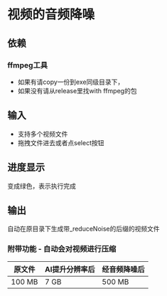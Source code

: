 # 视频的音频降噪
## 依赖
### ffmpeg工具
- 如果有请copy一份到exe同级目录下，
- 如果没有请从release里找with ffmpeg的包
## 输入
- 支持多个视频文件
- 拖拽文件进去或者点select按钮
## 进度显示
变成绿色，表示执行完成
## 输出
自动在原目录下生成带_reduceNoise的后缀的视频文件
### 附带功能 - 自动会对视频进行压缩
| 原文件 | AI提升分辨率后 | 经音频降噪后 |
| ---- | ---- | ---- |
| 100 MB | 7 GB | 500 MB |

